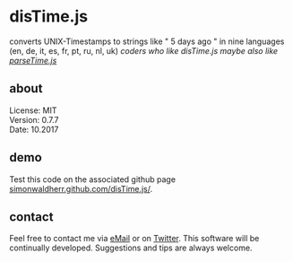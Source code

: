 # disTime.js

converts UNIX-Timestamps to strings like " 5 days ago " in nine languages (en, de, it, es, fr, pt, ru, nl, uk)
*coders who like disTime.js maybe also like [parseTime.js](https://github.com/SimonWaldherr/parseTime.js)*

## about

License:   MIT  
Version: 0.7.7  
Date:  10.2017  

## demo

Test this code on the associated github page [simonwaldherr.github.com/disTime.js/](http://simonwaldherr.github.com/disTime.js/).

## contact

Feel free to contact me via [eMail](mailto:contact@simonwaldherr.de) or on [Twitter](http://twitter.com/simonwaldherr). This software will be continually developed. Suggestions and tips are always welcome.
